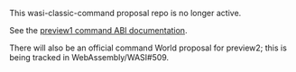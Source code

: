 This wasi-classic-command proposal repo is no longer active.

See the [preview1 command ABI documentation].

There will also be an official command World proposal for preview2; this
is being tracked in WebAssembly/WASI#509.

[preview1 command ABI documentation]: https://github.com/WebAssembly/WASI/blob/main/legacy/application-abi.md
